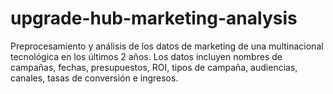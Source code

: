 # upgrade-hub-marketing-analysis
Preprocesamiento y análisis de los datos de marketing de una multinacional tecnológica en los últimos 2 años. Los datos incluyen nombres de campañas, fechas, presupuestos, ROI, tipos de campaña, audiencias, canales, tasas de conversión e ingresos.
